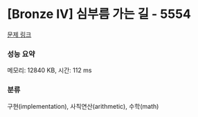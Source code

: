# [Bronze IV] 심부름 가는 길 - 5554 

[문제 링크](https://www.acmicpc.net/problem/5554) 

### 성능 요약

메모리: 12840 KB, 시간: 112 ms

### 분류

구현(implementation), 사칙연산(arithmetic), 수학(math)

